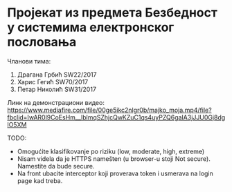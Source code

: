 # Пројекат из предмета Безбедност у системима електронског пословања

Чланови тима:
1. Драгана Грбић SW22/2017
2. Харис Гегић SW70/2017
3. Петар Николић SW31/2017

Линк на демонстрациони видео: https://www.mediafire.com/file/00ge5ikc2nlgr0b/majko_moja.mp4/file?fbclid=IwAR0l9CoEsHm__lblmqSZhjcQwKZuC1qs4uyPZQ6gaIA3jJJU0Gj8dglO5XM

TODO:
- Omogućite klasifikovanje po riziku (low, moderate, high, extreme)
- Nisam videla da je HTTPS namešten (u browser-u stoji Not secure). Namestite da bude secure.
- Na front ubacite interceptor koji proverava token i usmerava na login page kad treba.
